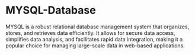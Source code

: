 # MYSQL-Database
MYSQL is a robust relational database management system that organizes, stores, and retrieves data efficiently. It allows for secure data access, simplifies data analysis, and facilitates rapid data integration, making it a popular choice for managing large-scale data in web-based applications.
